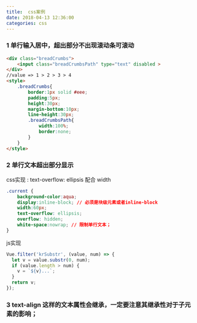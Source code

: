 ```yaml
---
title:  css案例
date: 2018-04-13 12:36:00
categories: css
---
```


### 1 单行输入居中，超出部分不出现滚动条可滚动

```html
<div class="breadCrumbs"> 
    <input class="breadCrumbsPath" type="text" disabled >
</div>
//value => 1 > 2 > 3 > 4  
<style>
    .breadCrumbs{
        border:1px solid #eee;
        padding:5px;
        height:30px;
        margin-bottom:10px;
        line-height:30px;
        .breadCrumbsPath{
            width:100%;
            border:none;
        }
    }
</style>
```

### 2 单行文本超出部分显示 

css实现 : text-overflow: ellipsis 配合 width

```css
.current {
    background-color:aqua;
    display:inline-block; // 必须是块级元素或者inline-block
    width:60px;
    text-overflow: ellipsis;
    overflow: hidden; 
    white-space:nowrap; // 限制单行文本；
}
```

js实现

```javascript
Vue.filter('krSubstr', (value, num) => {
  let v = value.substr(0, num);
  if (value.length > num) {
    v = `${v}...`;
  }
  return v;
});
```

### 3 text-align 这样的文本属性会继承，一定要注意其继承性对于子元素的影响；

